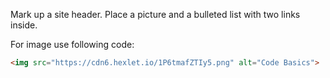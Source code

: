 Mark up a site header. Place a picture and a bulleted list with two links inside.

For image use following code:

```html
<img src="https://cdn6.hexlet.io/1P6tmafZTIy5.png" alt="Code Basics">
```
